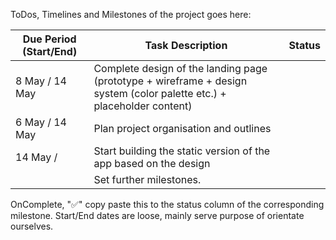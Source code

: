 ToDos, Timelines and Milestones of the project goes here:

| Due Period (Start/End) | Task Description                                                                                                       | Status |
| ---------------------- | ---------------------------------------------------------------------------------------------------------------------- | ------ |
| 8 May / 14 May         | Complete design of the landing page (prototype + wireframe + design system (color palette etc.) + placeholder content) |        |
| 6 May / 14 May         | Plan project organisation and outlines                                                                                 |        |
| 14 May /               | Start building the static version of the app based on the design                                                       |        |
|                        | Set further milestones.                                                                                                |        |

OnComplete, "✅" copy paste this to the status column of the corresponding milestone.
Start/End dates are loose, mainly serve purpose of orientate ourselves.

